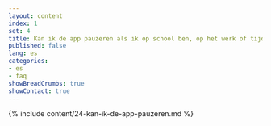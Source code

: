 ```yaml
---
layout: content
index: 1
set: 4
title: Kan ik de app pauzeren als ik op school ben, op het werk of tijdens het sporten?
published: false
lang: es
categories:
- es
- faq
showBreadCrumbs: true
showContact: true
---
```

{% include content/24-kan-ik-de-app-pauzeren.md %}
